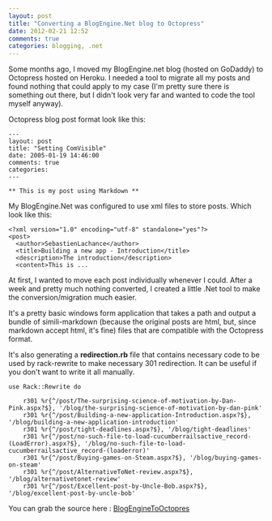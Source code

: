 ```yaml
---
layout: post
title: "Converting a BlogEngine.Net blog to Octopress"
date: 2012-02-21 12:52
comments: true
categories: blogging, .net
---
```


Some months ago, I moved my BlogEngine.net blog (hosted on GoDaddy) to Octopress hosted on Heroku. I needed a tool to migrate all my posts and found nothing that could apply to my case (I'm pretty sure there is something out there, but I didn't look very far and wanted to code the tool myself anyway). 

Octopress blog post format look like this:

    ---
    layout: post
    title: "Setting ComVisible"
    date: 2005-01-19 14:46:00
    comments: true
    categories: 
    ---

    ** This is my post using Markdown **

My BlogEngine.Net was configured to use xml files to store posts. Which look like this:

    <?xml version="1.0" encoding="utf-8" standalone="yes"?>
    <post>
      <author>SebastienLachance</author>
      <title>Building a new app - Introduction</title>
      <description>The introduction</description>
      <content>This is ...

At first, I wanted to move each post individually whenever I could. After a week and pretty much nothing converted, I created a little .Net tool to make the conversion/migration much easier. 

It's a pretty basic windows form application that takes a path and output a bundle of simili-markdown (because the original posts are html, but, since markdown accept html, it's fine) files that are compatible with the Octopress format.

It's also generating a **redirection.rb** file that contains necessary code to be used by rack-rewrite to make necessary 301 redirection. It can be useful if you don't want to write it all manually.

    use Rack::Rewrite do

        r301 %r{^/post/The-surprising-science-of-motivation-by-Dan-Pink.aspx?$}, '/blog/the-surprising-science-of-motivation-by-dan-pink'
        r301 %r{^/post/Building-a-new-application-Introduction.aspx?$}, '/blog/building-a-new-application-introduction'
        r301 %r{^/post/tight-deadlines.aspx?$}, '/blog/tight-deadlines'
        r301 %r{^/post/no-such-file-to-load-cucumberrailsactive_record-(LoadError).aspx?$}, '/blog/no-such-file-to-load-cucumberrailsactive_record-(loaderror)'
        r301 %r{^/post/Buying-games-on-Steam.aspx?$}, '/blog/buying-games-on-steam'
        r301 %r{^/post/AlternativeToNet-review.aspx?$}, '/blog/alternativetonet-review'
        r301 %r{^/post/Excellent-post-by-Uncle-Bob.aspx?$}, '/blog/excellent-post-by-uncle-bob'


You can grab the source here : [BlogEngineToOctopres](https://github.com/sebastienlachance/BlogEngineToOctopress)

